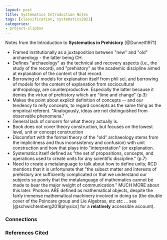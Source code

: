 ```yaml
---
layout: post
title: Systematics Introduction Notes
tags: [classification, systematics2021]
categories: 
- project-slipbox
---
```


Notes from the Introduction to **Systematics in Prehistory** [@Dunnell1971]

* Framed institutionally as a juxtaposition between "new" and "old" archaeology - the latter being CH.
* Defines "archaeology" as the technical and recovery aspects (i.e., the study of the record), and "prehistory" as the academic discipline aimed at explanation of the content of that record.
* Borrowing of models for explanation itself from phil sci, and borrowing of models for the content of explanation from sociocultural anthropology, are counterproductive.  Especially the latter because it denies the virtue of prehistory which are "time and change" (p.3)
* Makes the point about explicit definition of concepts -- and our tendency to reify concepts, to regard concepts as the same thing as the empirical referent.  "Analogously, ideas are not distinguished from observable phenomena."  
* General lack of concern for what theory actually is.
* Book does not cover theory construction, but focuses on the lowest level, unit or concept construction
* Discomfort with the formal theory of the "old" archaeology stems from the implicitness and thus inconsistency and confusion) with unit construction and how that plays into "interpretation" (or explanation.  
* Systematics itself defined as "the set of propositions, concepts, and operations used to create units for any scientific discipline." (p.7)
* Need to create a metalanguage to talk about how to define units; RCD mentions that it is unfortunate that "the subect matter and interests of prehistory are sufficiently complicated or that we understand our subjects so poorly that the metalanguage of mathematics cannot be made to bear the major weight of communication."  MUCH MORE about this later.  Photons ARE defined as mathematical objects, despite the fairly immense mathematical machinery involved in doing so (the double cover of the Poincare group and Lie Algebras, etc etc ... see [@schwichtenberg2018physics] for a **relatively** accessible account).  


### Connections ###


### References Cited ###

